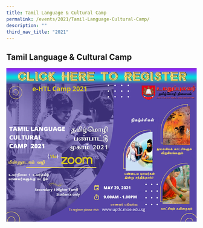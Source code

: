 ```yaml
---
title: Tamil Language & Cultural Camp
permalink: /events/2021/Tamil-Language-Cultural-Camp/
description: ""
third_nav_title: "2021"
---
```

## Tamil Language & Cultural Camp



![](/images/HTL-camp-LAN-Slide.png)